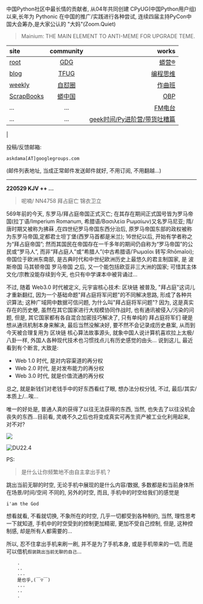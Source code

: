 中国Python社区中最长情的贡献者, 从04年共同创建 CPyUG(中国Python用户组)以来,长年为 Pythonic 在中国的推广/实践进行各种尝试, 连续四届主持PyCon中国大会筹办,是大家公认的 "大妈"(Zoom.Quiet)

> Mainium: THE MAIN ELEMENT TO ANTI-MEME FOR UPGRADE TEME.

| site | community | works |
| :-----| :----: | ----: |
| [root](http://zoomquiet.io/) | [GDG](https://blog.zhgdg.org/) | [蟒营®](https://doc.101.camp/) |
| [blog](https://blog.zoomquiet.io/pages/zoomquiet.html) | [TFUG](http://zh.tfug.world/) | [编程思维](https://py.101.camp/) |
| [weekly](http://weekly.pychina.org/) | [自怼圈](https://du.101.camp/) | [作曲班](https://mu.101.camp/) |
| [ScrapBooks](https://zoomquiet.io/collection.html) | [蟒中国](https://pychina.org/) | [OBP](https://zoomquiet.io/obp/index.html) |
| ... | ... | [FM电台](https://fm.101.camp/) |
| ... | ... | [geek时间/Py进阶营/带货吐糟篇](https://fm.101.camp/2020/geek2py-dama.html) 
 |


投稿/反馈邮箱:

    askdama[AT]googlegroups.com

(邮件列表地址, 
当成正常邮件发送邮件就好, 不用订阅, 不用翻越...)



---------------------------------------------------
**220529 KJV ++ ...**


> 呢喃/ NN4758 拜占庭亡 锦衣卫立



569年前的今天, 东罗马/拜占庭帝国正式灭亡; 
在其存在期间正式国号皆为罗马帝国(拉丁语/Imperium Romanum, 希腊语/Βασιλεία Ρωμαίων)又名罗马尼亚; 隋/唐时期又被称为拂菻 ,在四世纪罗马帝国东西分治后, 原罗马帝国东部的政权被称为东罗马帝国,定都君士坦丁堡(西罗马首都是米兰); 16世纪以后, 开始有学者称之为“拜占庭帝国”; 然而其国民在帝国存在一千多年的期间仍自称为“罗马帝国”的公民或“罗马人”, 而非“拜占庭人”或“希腊人”(中古希腊语/Ῥωμαῖοι 转写:Rhōmaîoi); 帝国位于欧洲东南部, 是古典时代和中世纪欧洲历史上最悠久的君主制国家, 是 波斯帝国 马其顿帝国 罗马帝国 之后, 又一个能包括欧亚非三大洲的国家; 
可惜其主体文化/宗教没能存续到今天, 也只有中学课本中被背诵过...

不过, 随着 Web3.0 时代被定义, 元宇宙核心技术: 区块链 被普及, "拜占庭"这词儿才重新翻红, 因为一个基础命题"拜占庭将军问题"的不同解决思路, 形成了各种共识算法; 这种广域网中数据可信问题, 为什么叫"拜占庭将军问题"? 因为, 这是真实存在的历史梗, 虽然在其它国家进行大规模协同作战时, 也有通讯被侵入/污染的问题, 但是, 其它国家都有各自混合加密技巧解决了, 只有单纯的 拜占庭将军们 硬是想从通讯机制本身来解决, 最后当然没解决好, 要不然不会记录成历史悬案, 从而到今天被合理复用为 区块链 核心算法故事源头, 就象中国人说计算机喜欢拉上太极/八卦一样, 外国人各种现代技术也习惯找点儿有历史感觉的由头...
说到这儿, 最近看到有个断言, 大致是:

- Web 1.0 时代, 是对内容渠道的再分权
- Web 2.0 时代, 是对发布能力的再分权
- Web 3.0 时代, 就是价值流通的再分权

总之, 就是新钱们对老钱手中的好东西看红了眼, 想办法分权分钱, 不过, 最后/其实/本质上/...唉...

唯一的好处是, 普通人真的获得了以往无法获得的东西, 当然, 也失去了以往没机会丧失的东西...目前看, 灵魂不久之后也将变成真实可再生资产被工业化利用起来​, 对不对?





![](https://ipic.zoomquiet.top/2022-05-28-zq42-today-card-2205.029.jpeg)


![DU22.4](https://ipic.zoomquiet.top/2022-04-30-220430DU6y_zip.jpg!/fw/420)



PS:
> 是什么让你频繁地不由自主拿出手机？

跳出当前无聊的时空,
无论手机中展现的是什么内容/数据,
多数都是和当前身体所在场景/时间/空间 不同的,
另外的时空,
而且, 手机中的时空给我们的感觉是

    i'am the God

想看就看, 不看就切换,
不象所在的时空, 几乎一切都受到各种制约,
当然,
理性思考一下就知道,
手机中的时空受到的控制更加精密, 更加不受自己控制,
但是, 这种控制感,
却是所有人都需要的...

所以, 
忍不住拿出手机来刷一刷,
并不是为了手机本身, 或是手机带来的一切,
而是可以借机`假装跳出当前无聊的自己`...



```
    .
    ..
    ...
    是也乎,(￣▽￣)
    ...
    ..
    .
```


